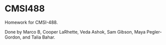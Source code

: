 # CMSI488

Homework for CMSI-488.

Done by Marco B, Cooper LaRhette, Veda Ashok, Sam Gibson, Maya Pegler-Gordon, and Talia Bahar.
